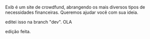 Exib é um site de crowdfund, abrangendo os mais diversos tipos de necessidades financeiras.
Queremos ajudar você com sua ideia.


editei isso na branch "dev". OLA

edição feita.
